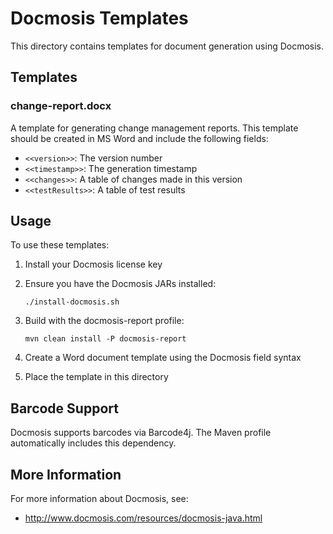# Docmosis Templates

This directory contains templates for document generation using Docmosis.

## Templates

### change-report.docx

A template for generating change management reports. This template should be created in MS Word and include the following fields:

- `<<version>>`: The version number
- `<<timestamp>>`: The generation timestamp
- `<<changes>>`: A table of changes made in this version
- `<<testResults>>`: A table of test results

## Usage

To use these templates:

1. Install your Docmosis license key
2. Ensure you have the Docmosis JARs installed:

   ```
   ./install-docmosis.sh
   ```
3. Build with the docmosis-report profile:

   ```
   mvn clean install -P docmosis-report
   ```
4. Create a Word document template using the Docmosis field syntax
5. Place the template in this directory

## Barcode Support

Docmosis supports barcodes via Barcode4j. The Maven profile automatically includes this dependency.

## More Information

For more information about Docmosis, see:
- http://www.docmosis.com/resources/docmosis-java.html
